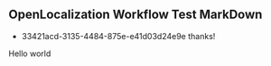 ## OpenLocalization Workflow Test MarkDown
* 33421acd-3135-4484-875e-e41d03d24e9e 
thanks!

Hello world